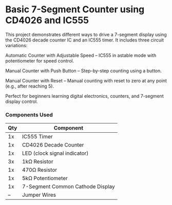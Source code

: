 # Basic 7-Segment Counter using CD4026 and IC555

This project demonstrates different ways to drive a 7-segment display using the CD4026 decade counter IC and an IC555 timer.
It includes three circuit variations:

Automatic Counter with Adjustable Speed – IC555 in astable mode with potentiometer for speed control.

Manual Counter with Push Button – Step-by-step counting using a button.

Manual Counter with Reset – Manual counting with reset to zero at any point (e.g., after reaching 5).

Perfect for beginners learning digital electronics, counters, and 7-segment display control.

### Components Used  

| Qty | Component                        |
|-----|----------------------------------|
| 1x  | IC555 Timer                      |
| 1x  | CD4026 Decade Counter            |
| 1x  | LED (clock signal indicator)     |
| 3x  | 1kΩ Resistor                     |
| 1x  | 470Ω Resistor                    |
| 1x  | 5kΩ Potentiometer                |
| 1x  | 7-Segment Common Cathode Display |
| –   | Jumper Wires                     |

